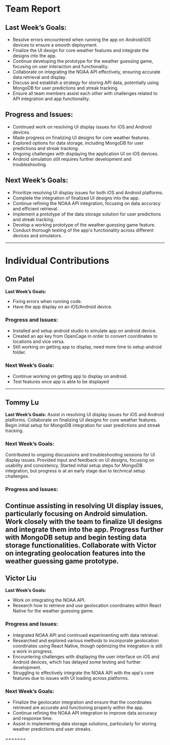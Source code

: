 # Team Report

## Last Week’s Goals:

- Resolve errors encountered when running the app on Android/iOS devices to ensure a smooth deployment.
- Finalize the UI design for core weather features and integrate the designs into the app.
- Continue developing the prototype for the weather guessing game, focusing on user interaction and functionality.
- Collaborate on integrating the NOAA API effectively, ensuring accurate data retrieval and display.
- Discuss and establish a strategy for storing API data, potentially using MongoDB for user predictions and streak tracking.
- Ensure all team members assist each other with challenges related to API integration and app functionality.

## Progress and Issues:

- Continued work on resolving UI display issues for iOS and Android devices.
- Made progress on finalizing UI designs for core weather features.
- Explored options for data storage, including MongoDB for user predictions and streak tracking.
- Ongoing challenges with displaying the application UI on iOS devices.
- Android simulation still requires further development and troubleshooting.

## Next Week’s Goals:

- Prioritize resolving UI display issues for both iOS and Android platforms.
- Complete the integration of finalized UI designs into the app.
- Continue refining the NOAA API integration, focusing on data accuracy and efficient retrieval.
- Implement a prototype of the data storage solution for user predictions and streak tracking.
- Develop a working prototype of the weather guessing game feature.
- Conduct thorough testing of the app's functionality across different devices and simulators.

---

# Individual Contributions

## Om Patel
**Last Week’s Goals:**
- Fixing errors when running code.
- Have the app display on an iOS/Android device.

### Progress and Issues:
- Installed and setup android studio to simulate app on android device.
- Created an api key from OpenCage in order to convert coordinates to locations and vice versa.
- Still working on getting app to display, need more time to setup android folder.

### Next Week’s Goals:
- Continue working on getting app to display on android.
- Test features once app is able to be displayed
---

## Tommy Lu
**Last Week’s Goals:** 
Assist in resolving UI display issues for iOS and Android platforms.
Collaborate on finalizing UI designs for core weather features.
Begin initial setup for MongoDB integration for user predictions and streak tracking.
### Next Week’s Goals:
Contributed to ongoing discussions and troubleshooting sessions for UI display issues.
Provided input and feedback on UI designs, focusing on usability and consistency.
Started initial setup steps for MongoDB integration, but progress is at an early stage due to technical setup challenges.
### Progress and Issues:
Continue assisting in resolving UI display issues, particularly focusing on Android simulation.
Work closely with the team to finalize UI designs and integrate them into the app.
Progress further with MongoDB setup and begin testing data storage functionalities.
Collaborate with Victor on integrating geolocation features into the weather guessing game prototype.
---

## Victor Liu
**Last Week’s Goals:**
- Work on integrating the NOAA API.  
- Research how to retrieve and use geolocation coordinates within React Native for the weather guessing game.

### Progress and Issues:

- Integrated NOAA API and continued experimenting with data retrieval.  
- Researched and explored various methods to incorporate geolocation coordinates using React Native, though optimizing the integration is still a work in progress.  
- Encountering challenges with displaying the user interface on iOS and Android devices, which has delayed some testing and further development.  
- Struggling to effectively integrate the NOAA API with the app's core features due to issues with  UI loading across platforms.


### Next Week’s Goals:

- Finalize the geolocator integration and ensure that the coordinates retrieved are accurate and functioning properly within the app.  
- Continue refining the NOAA API integration to improve data accuracy and response time.  
- Assist in implementing data storage solutions, particularly for storing weather predictions and user streaks.

  
=======
